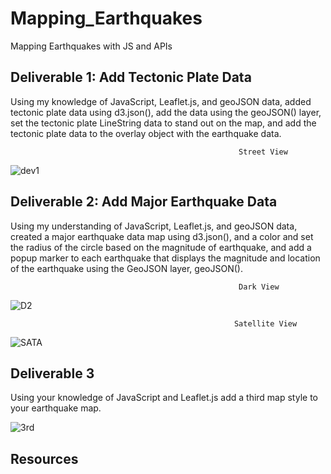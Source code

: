 # Mapping_Earthquakes
Mapping Earthquakes with JS and APIs


## Deliverable 1: Add Tectonic Plate Data
Using my knowledge of JavaScript, Leaflet.js, and geoJSON data, added tectonic plate data using d3.json(), add the data using the geoJSON() layer, set the tectonic plate LineString data to stand out on the map, and add the tectonic plate data to the overlay object with the earthquake data.

                                                       Street View
![dev1](https://user-images.githubusercontent.com/58860105/141715391-865a6931-2cb5-4f47-8451-2186ded86328.PNG)



## Deliverable 2: Add Major Earthquake Data
Using my understanding of JavaScript, Leaflet.js, and geoJSON data, created a major earthquake data map using d3.json(), and a color and set the radius of the circle based on the magnitude of earthquake, and add a popup marker to each earthquake that displays the magnitude and location of the earthquake using the GeoJSON layer, geoJSON().

                                                       Dark View 
![D2](https://user-images.githubusercontent.com/58860105/141719715-6ac8ce97-13b0-445e-849a-5d9560c7e0e7.PNG)


                                                      Satellite View
![SATA](https://user-images.githubusercontent.com/58860105/141720013-4d0f4d03-b7aa-450e-b5a2-bac419401e5c.PNG)


## Deliverable 3
Using your knowledge of JavaScript and Leaflet.js add a third map style to your earthquake map.

![3rd](https://user-images.githubusercontent.com/58860105/141720636-d57e1555-90ab-414a-8af2-414aef60fabb.PNG)


## Resources

